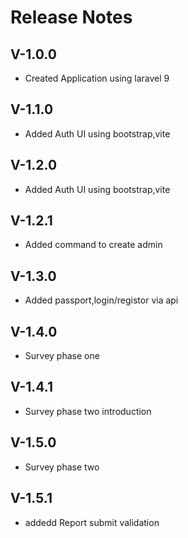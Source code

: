 # Release Notes

## V-1.0.0

- Created Application using laravel 9

## V-1.1.0

- Added Auth UI using bootstrap,vite

## V-1.2.0

- Added Auth UI using bootstrap,vite

## V-1.2.1

- Added command to create admin

## V-1.3.0

- Added passport,login/registor via api

## V-1.4.0

- Survey phase one 

## V-1.4.1

- Survey phase two introduction

## V-1.5.0

- Survey phase two

## V-1.5.1

- addedd Report submit validation



